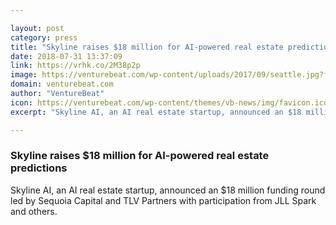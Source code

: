 ```yaml
---

layout: post
category: press
title: "Skyline raises $18 million for AI-powered real estate predictions"
date: 2018-07-31 13:37:09
link: https://vrhk.co/2M38p2p
image: https://venturebeat.com/wp-content/uploads/2017/09/seattle.jpg?fit=4886%2C2200&strip=all
domain: venturebeat.com
author: "VentureBeat"
icon: https://venturebeat.com/wp-content/themes/vb-news/img/favicon.ico
excerpt: "Skyline AI, an AI real estate startup, announced an $18 million funding round led by Sequoia Capital and TLV Partners with participation from JLL Spark and others."

---
```


### Skyline raises $18 million for AI-powered real estate predictions

Skyline AI, an AI real estate startup, announced an $18 million funding round led by Sequoia Capital and TLV Partners with participation from JLL Spark and others.